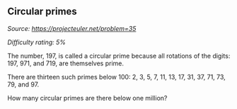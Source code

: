 Circular primes
---------------

*Source: https://projecteuler.net/problem=35*


*Difficulty rating: 5%*

The number, 197, is called a circular prime because all rotations of the
digits: 197, 971, and 719, are themselves prime.

There are thirteen such primes below 100: 2, 3, 5, 7, 11, 13, 17, 31,
37, 71, 73, 79, and 97.

How many circular primes are there below one million?
